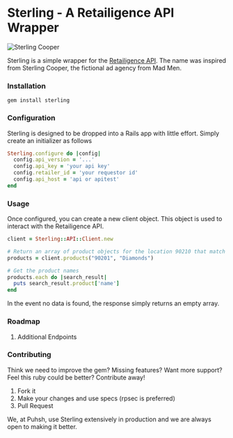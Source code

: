 # Sterling - A Retailigence API Wrapper

![Sterling Cooper](http://www.campaignbrief.com/nz/Sterling-Cooper-logo.png)

Sterling is a simple wrapper for the [Retailigence API](http://www.retailigence.com/). The name was inspired from Sterling Cooper, the fictional ad agency from Mad Men.

### Installation

```
gem install sterling
```

### Configuration

Sterling is designed to be dropped into a Rails app with little effort. Simply create an initializer as follows

```ruby
Sterling.configure do |config|
  config.api_version = '...'
  config.api_key = 'your api key'
  config.retailer_id = 'your requestor id'
  config.api_host = 'api or apitest'
end
```

### Usage

Once configured, you can create a new client object. This object is used to interact with the Retailigence API.

```ruby
client = Sterling::API::Client.new

# Return an array of product objects for the location 90210 that match the keyword Diamonds
products = client.products("90201", "Diamonds")

# Get the product names
products.each do |search_result|
  puts search_result.product['name']
end
```

In the event no data is found, the response simply returns an empty array.


### Roadmap
1. Additional Endpoints

### Contributing
Think we need to improve the gem? Missing features? Want more support? Feel this ruby could be better? Contribute away!

1. Fork it
2. Make your changes and use specs (rpsec is preferred)
3. Pull Request

We, at Puhsh, use Sterling extensively in production and we are always open to making it better.

